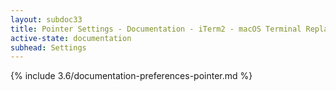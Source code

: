 ```yaml
---
layout: subdoc33
title: Pointer Settings - Documentation - iTerm2 - macOS Terminal Replacement
active-state: documentation
subhead: Settings
---
```

{% include 3.6/documentation-preferences-pointer.md %}

